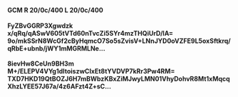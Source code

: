 #### GCM R 20/0c/400 L 20/0c/400
**FyZBvGGRP3Xgwdzk**<br/>**x/qRq/qASwV605tVTd60nTvcZi5SYr4mzTHQiUrD/lA=**<br/>**9o/mkSSrN8WcGf2cByHqmcO7So5sZvisV+LNnJYD0oVZFE9L5oxSftkrq/qRbE+ubnb/jWY1mMGRMLNe...**<br/><br/>
**8ievHw8CeUn9BH3m**<br/>**M+/ELEPV4VYg1dItoiszwCIxEt8tYVDVP7kRr3Pw4RM=**<br/>**TXD7HKD19QtBOZJ6H7mBWbzKBxZiMJwyLMN01VhyDohvR8Mt1xMqcqXhzLYEE57J67a/4z6AFzt4Z+sC...**